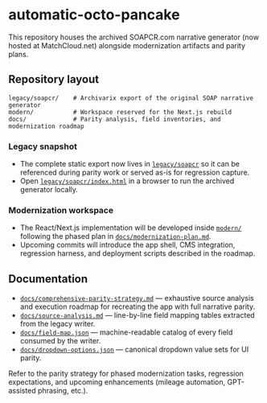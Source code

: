 # automatic-octo-pancake

This repository houses the archived SOAPCR.com narrative generator (now hosted at MatchCloud.net) alongside modernization artifacts and parity plans.

## Repository layout

```
legacy/soapcr/    # Archivarix export of the original SOAP narrative generator
modern/           # Workspace reserved for the Next.js rebuild
docs/             # Parity analysis, field inventories, and modernization roadmap
```

### Legacy snapshot
- The complete static export now lives in [`legacy/soapcr`](legacy/soapcr) so it can be referenced during parity work or served as-is for regression capture.
- Open [`legacy/soapcr/index.html`](legacy/soapcr/index.html) in a browser to run the archived generator locally.

### Modernization workspace
- The React/Next.js implementation will be developed inside [`modern/`](modern) following the phased plan in [`docs/modernization-plan.md`](docs/modernization-plan.md).
- Upcoming commits will introduce the app shell, CMS integration, regression harness, and deployment scripts described in the roadmap.

## Documentation
- [`docs/comprehensive-parity-strategy.md`](docs/comprehensive-parity-strategy.md) — exhaustive source analysis and execution roadmap for recreating the app with full narrative parity.
- [`docs/source-analysis.md`](docs/source-analysis.md) — line-by-line field mapping tables extracted from the legacy writer.
- [`docs/field-map.json`](docs/field-map.json) — machine-readable catalog of every field consumed by the writer.
- [`docs/dropdown-options.json`](docs/dropdown-options.json) — canonical dropdown value sets for UI parity.

Refer to the parity strategy for phased modernization tasks, regression expectations, and upcoming enhancements (mileage automation, GPT-assisted phrasing, etc.).
